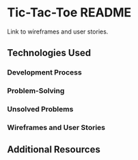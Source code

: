 # Tic-Tac-Toe README

Link to wireframes and user stories.
## Technologies Used

### Development Process

### Problem-Solving

### Unsolved Problems

### Wireframes and User Stories


## Additional Resources
